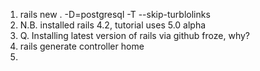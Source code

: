 1. rails new . -D=postgresql -T --skip-turblolinks
  1. N.B. installed rails 4.2, tutorial uses 5.0 alpha
  2. Q. Installing latest version of rails via github froze, why?
2. rails generate controller home
  1.  
